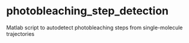 photobleaching_step_detection
=============================

Matlab script to autodetect photobleaching steps from single-molecule trajectories
